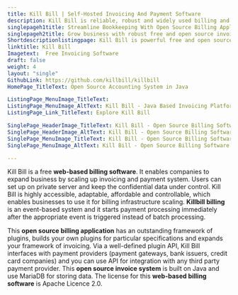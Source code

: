 ```yaml
---
title: Kill Bill | Self-Hosted Invoicing And Payment Software
description: Kill Bill is reliable, robust and widely used billing and payment software. It helps business to create invoices, manage customers and accept payments.
singlepageh1title: Streamline Bookkeeping With Open Source Billing Application
singlepageh2title: Grow business with robust free and open source invoice system. Allows keeping control of confidential customers data, access real-time analytics and reports.
Shortdescriptionlistingpage: Kill Bill is powerful free and open source invoicing and payment software. It enables businesses to scale the billing infrastructure, expand business, and access real-time analytics.
linktitle: Kill Bill
Imagetext:  Free Invoicing Software 
draft: false
weight: 4
layout: "single"
GithubLink: https://github.com/killbill/killbill
HomePage_TitleText: Open Source Accounting System in Java

ListingPage_MenuImage_TitleText: 
ListingPage_MenuImage_AltText: Kill Bill - Java Based Invoicing Platform
ListingPage_Link_TitleText: Explore Kill Bill

SinglePage_HeaderImage_TitleText: Kill Bill - Open Source Billing Software
SinglePage_HeaderImage_AltText: Kill Bill - Open Source Billing Software
SinglePage_MenuImage_TitleText: Kill Bill - Open Source Billing Software
SinglePage_MenuImage_AltText: Kill Bill - Open Source Billing Software

---
```


Kill Bill is a free **web-based billing software**. It enables companies to expand business by scaling up invoicing and payment system. Users can set up on private server and keep the confidential data under control. Kill Bill is highly accessible, adaptable, affordable and controllable, which enables businesses to use it for billing infrastructure scaling. **Killbill billing** is an event-based system and it starts payment processing immediately after the appropriate event is triggered instead of batch processing.

This **open source billing application** has an outstanding framework of plugins, builds your own plugins for particular specifications and expands your framework of invoicing. Via a well-defined plugin API, Kill Bill interfaces with payment providers (payment gateways, bank issuers, credit card companies) and you can use API for integration with any third party payment provider. This **open source invoice system** is built on Java and use MariaDB for storing data. The license for this **web-based billing software** is Apache Licence 2.0.